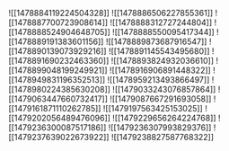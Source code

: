 ![[1478884119224504328]]
![[1478886506227855361]]
![[1478887700723908614]]
![[1478888312727244804]]
![[1478888524904648705]]
![[1478888550095417344]]
![[1478889191383601156]]
![[1478889873687916547]]
![[1478890139073929216]]
![[1478891145543495680]]
![[1478891690232463360]]
![[1478893824932036610]]
![[1478899048199249921]]
![[1478916906891448322]]
![[1478949831196352513]]
![[1478959213493866497]]
![[1478980224385630208]]
![[1479033243076857864]]
![[1479063447660732417]]
![[1479087667291693058]]
![[1479161871110262785]]
![[1479197563425153025]]
![[1479202056489476096]]
![[1479229656264224768]]
![[1479236300087517186]]
![[1479236307993829376]]
![[1479237639022673922]]
![[1479238827587768322]]
